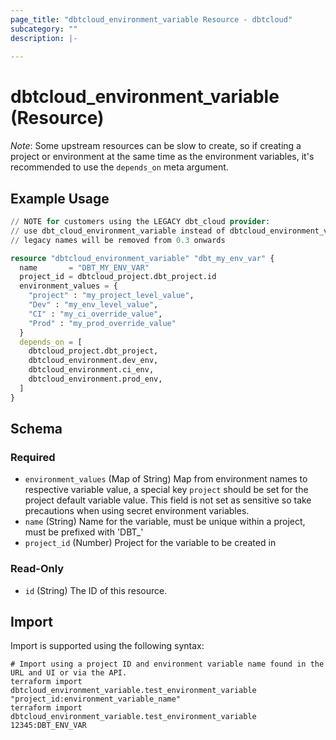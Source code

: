 ```yaml
---
page_title: "dbtcloud_environment_variable Resource - dbtcloud"
subcategory: ""
description: |-
  
---
```


# dbtcloud_environment_variable (Resource)

*Note*: Some upstream resources can be slow to create, so if creating a project or environment at
the same time as the environment variables, it's recommended to use the `depends_on` meta argument.

## Example Usage

```terraform
// NOTE for customers using the LEGACY dbt_cloud provider:
// use dbt_cloud_environment_variable instead of dbtcloud_environment_variable for the legacy resource names
// legacy names will be removed from 0.3 onwards

resource "dbtcloud_environment_variable" "dbt_my_env_var" {
  name       = "DBT_MY_ENV_VAR"
  project_id = dbtcloud_project.dbt_project.id
  environment_values = {
    "project" : "my_project_level_value",
    "Dev" : "my_env_level_value",
    "CI" : "my_ci_override_value",
    "Prod" : "my_prod_override_value"
  }
  depends_on = [
    dbtcloud_project.dbt_project,
    dbtcloud_environment.dev_env,
    dbtcloud_environment.ci_env,
    dbtcloud_environment.prod_env,
  ]
}
```

<!-- schema generated by tfplugindocs -->
## Schema

### Required

- `environment_values` (Map of String) Map from environment names to respective variable value, a special key `project` should be set for the project default variable value. This field is not set as sensitive so take precautions when using secret environment variables.
- `name` (String) Name for the variable, must be unique within a project, must be prefixed with 'DBT_'
- `project_id` (Number) Project for the variable to be created in

### Read-Only

- `id` (String) The ID of this resource.

## Import

Import is supported using the following syntax:

```shell
# Import using a project ID and environment variable name found in the URL and UI or via the API.
terraform import dbtcloud_environment_variable.test_environment_variable "project_id:environment_variable_name"
terraform import dbtcloud_environment_variable.test_environment_variable 12345:DBT_ENV_VAR
```
